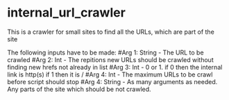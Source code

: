 # internal_url_crawler

This is a crawler for small sites to find all the URLs, which are part of the site

The following inputs have to be made:
#Arg 1: String - The URL to be crawled
#Arg 2: Int - The repitions new URLs should be crawled without finding new hrefs not already in list
#Arg 3: Int - 0 or 1. if 0 then the internal link is http(s) if 1 then it is /
#Arg 4: Int - The maximum URLs to be crawl before script should stop
#Arg 4: String - As many arguments as needed. Any parts of the site which should be not crawled. 
